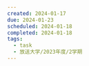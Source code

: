 ```yaml
---
created: 2024-01-17
due: 2024-01-23
scheduled: 2024-01-18
completed: 2024-01-18
tags:
  - task
  - 放送大学/2023年度/2学期
---
```

